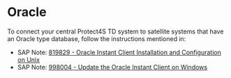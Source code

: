 # Oracle

To connect your central Protect4S TD system to satellite systems that have an Oracle type database, follow the instructions mentioned in:

* SAP Note: [819829 - Oracle Instant Client Installation and Configuration on Unix](http://service.sap.com/sap/support/notes/819829)
* SAP Note: [998004 - Update the Oracle Instant Client on Windows](https://launchpad.support.sap.com/#/notes/998004)
